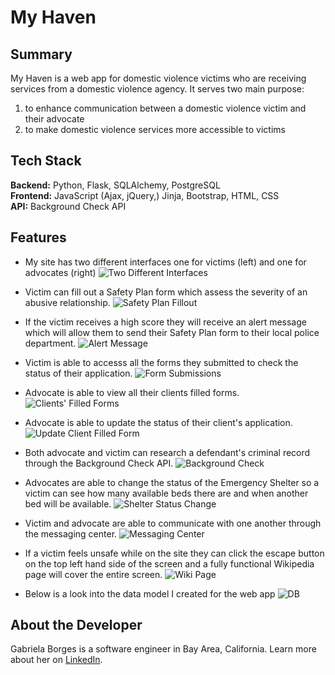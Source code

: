 # My Haven
## Summary
My Haven is a web app for domestic violence victims who are receiving services from a domestic violence agency. 
It serves two main purpose: 

1. to enhance communication between a domestic violence victim and their advocate
2. to make domestic violence services more accessible to victims

## Tech Stack
__Backend:__ Python,  Flask, SQLAlchemy, PostgreSQL <br/>
__Frontend:__ JavaScript (Ajax, jQuery,) Jinja, Bootstrap, HTML, CSS <br/>
__API:__ Background Check API

## Features
* My site has two different interfaces one for victims (left) and one for advocates (right)
![Two Different Interfaces](https://github.com/Gabrielatb/Domestic-Violence-App/blob/master/static/img/two_diff_interfaces.png)

* Victim can fill out a Safety Plan form which assess the severity of an abusive relationship.
![Safety Plan Fillout](https://github.com/Gabrielatb/Domestic-Violence-App/blob/master/static/img/safety_plan_fill_out.png)

* If the victim receives a high score they will receive an alert message which will allow them to send their Safety Plan form to their local police department.
![Alert Message](https://github.com/Gabrielatb/Domestic-Violence-App/blob/master/static/img/alert_message.png)

* Victim is able to accesss all the forms they submitted to check the status of their application.
![Form Submissions](https://github.com/Gabrielatb/Domestic-Violence-App/blob/master/static/img/submissions.png)

* Advocate is able to view all their clients filled forms.
![Clients' Filled Forms](https://github.com/Gabrielatb/Domestic-Violence-App/blob/master/static/img/clients_filled_form.png)

* Advocate is able to update the status of their client's application.
![Update Client Filled Form ](https://github.com/Gabrielatb/Domestic-Violence-App/blob/master/static/img/update_status.png)

* Both advocate and victim can research a defendant's criminal record through the Background Check API.
![Background Check](https://github.com/Gabrielatb/Domestic-Violence-App/blob/master/static/img/criminal_record_search.png)

* Advocates are able to change the status of the Emergency Shelter so a victim can see how many available beds there are and when another bed will be available.
![Shelter Status Change](https://github.com/Gabrielatb/Domestic-Violence-App/blob/master/static/img/shelter_status_update.png)

* Victim and advocate are able to communicate with one another through the messaging center.
![Messaging Center](https://github.com/Gabrielatb/Domestic-Violence-App/blob/master/static/img/messaging_center.png)

* If a victim feels unsafe while on the site they can click the escape button on the top left hand side of the screen and a fully functional Wikipedia page will cover the entire screen.
![Wiki Page](https://github.com/Gabrielatb/Domestic-Violence-App/blob/master/static/img/wiki_page.png)

* Below is a look into the data model I created for the web app
![DB](https://github.com/Gabrielatb/Domestic-Violence-App/blob/master/static/img/My%20Haven%20Db%20model.png)

## About the Developer
Gabriela Borges is a software engineer in Bay Area, California. Learn more about her on [LinkedIn](https://www.linkedin.com/in/gabriela-t-borges/).
